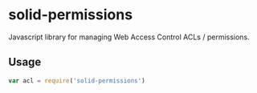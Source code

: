 # solid-permissions
Javascript library for managing Web Access Control ACLs / permissions.

## Usage

```js
var acl = require('solid-permissions')


```

